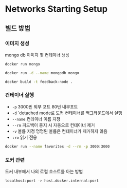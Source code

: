 # Networks Starting Setup

## 빌드 방법

### 이미지 생성

mongo db 이미지 및 컨테이너 생성

``` bash
docker run mongo

docker run -d --name mongodb mongo  
```

``` bash
docker build -t feedback-node .
```

### 컨테이너 실행

- `-p` 3000번 외부 포트 80번 내부포트
- `-d` `detached mode로 도커 컨테이너를 백그라운드에서 실행
- `--name` 컨테이너 이름 지정
- `--rm` 피드백이 중지 시 자동으로 컨테이너 제거
- `-v` 볼륨 지정 명명된 볼륨은 컨테이너가 제거하지 않음
- `:ro` 읽기 전용

``` bash
docker run --name favorites -d --rm -p 3000:3000
```

### 도커 관련

도커 내부에서 나의 로컬 호스트를 아는 방법

``` bash
localhost:port -> host.docker.internal:port


```
